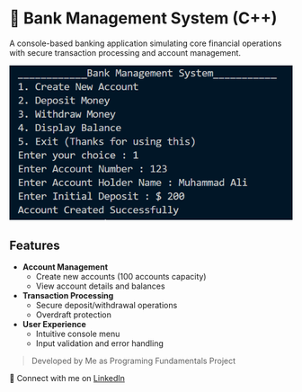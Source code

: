 # 🏦 Bank Management System (C++)

A console-based banking application simulating core financial operations with secure transaction processing and account management.

![Terminal Demo Screenshot](images/image2.png) <!-- Add your screenshot here -->

##  Features

- **Account Management**
  - Create new accounts (100 accounts capacity)
  - View account details and balances
- **Transaction Processing**
  - Secure deposit/withdrawal operations
  - Overdraft protection
- **User Experience**
  - Intuitive console menu
  - Input validation and error handling
    
> Developed by Me as Programing Fundamentals Project 

🔗 Connect with me on [LinkedIn](www.linkedin.com/in/alibro005)
